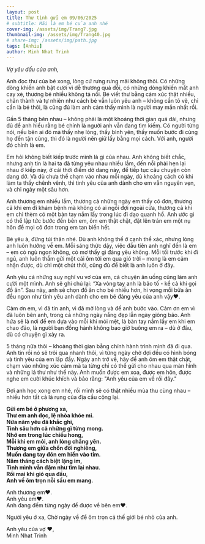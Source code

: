 ```yaml
---
layout: post
title: Thư tình gửi em 09/06/2025
# subtitle: Mãi là em bé của anh nhé
cover-img: /assets/img/Trang7.jpg
thumbnail-img: /assets/img/Trang40.jpg
# share-img: /assets/img/path.jpg
tags: [Anhiu]
author: Minh Nhat Trinh
---
```

*Vợ yêu dấu của anh,*

Anh đọc thư của bé xong, lòng cứ rưng rưng mãi không thôi. Có những dòng khiến anh bật cười vì dễ thương quá đỗi, có những dòng khiến mắt anh cay xè, thương bé nhiều không tả nổi. Bé viết thư bằng cảm xúc thật nhiều, chân thành và tự nhiên như cách bé vẫn luôn yêu anh – không cần tô vẽ, chỉ cần là bé thôi, là cũng đủ làm anh cảm thấy mình là người may mắn nhất rồi.

Gần 5 tháng bên nhau – không phải là một khoảng thời gian quá dài, nhưng đủ để anh hiểu rằng bé chính là người anh vẫn đang tìm kiếm. Có người từng nói, nếu bên ai đó mà thấy nhẹ lòng, thấy bình yên, thấy muốn bước đi cùng họ đến tận cùng, thì đó là người nên giữ lấy bằng mọi cách. Với anh, người đó chính là em.

Em hỏi không biết kiếp trước mình là gì của nhau. Anh không biết chắc, nhưng anh tin là hai ta đã từng yêu nhau nhiều lắm, đến nỗi phải hẹn lại nhau ở kiếp này, ở cái thời điểm dở dang này, để tiếp tục câu chuyện còn dang dở. Và dù chưa thể chạm vào nhau mỗi ngày, dù khoảng cách có khi làm ta thấy chênh vênh, thì tình yêu của anh dành cho em vẫn nguyên vẹn, và chỉ ngày một sâu hơn.

Anh thương em nhiều lắm, thương cả những ngày em thấy cô đơn, thương cả khi em đi khám bệnh mà không có ai ngồi đợi ngoài cửa, thương cả khi em chỉ thèm có một bàn tay nắm lấy trong lúc đi dạo quanh hồ. Anh ước gì có thể lập tức bước đến bên em, ôm em thật chặt, đặt lên trán em một nụ hôn để mọi cô đơn trong em tan biến hết.

Bé yêu à, đừng tủi thân nhé. Dù anh không thể ở cạnh thể xác, nhưng lòng anh luôn hướng về em. Mỗi sáng thức dậy, việc đầu tiên anh nghĩ đến là em – em có ngủ ngon không, có mơ thấy gì đáng yêu không. Mỗi tối trước khi đi ngủ, anh luôn thầm gửi một cái ôm tới em qua gió trời – mong là em cảm nhận được, dù chỉ một chút thôi, cũng đủ để biết là anh luôn ở đây.

Anh yêu cả những suy nghĩ vu vơ của em, cả chuyện ăn uống cũng làm anh cười một mình. Anh sẽ ghi chú lại: “Xa vòng tay anh là bão tố - kể cả khi gọi đồ ăn”. Sau này, anh sẽ chọn đồ ăn cho bé nhiều hơn, hi vọng mỗi bữa ăn đều ngon như tình yêu anh dành cho em bé đáng yêu của anh vậy❤️.

Cảm ơn em, vì đã tin anh, vì đã mở lòng và để anh bước vào. Cảm ơn em vì đã luôn bên anh, trong cả những ngày nắng đẹp lẫn ngày giông bão. Anh hứa sẽ là nơi để em dựa vào mỗi khi mỏi mệt, là bàn tay nắm lấy em khi em chao đảo, là người bạn đồng hành không bao giờ buông em ra – dù ở đâu, dù có chuyện gì xảy ra.

5 tháng nữa thôi – khoảng thời gian bằng chính hành trình mình đã đi qua. Anh tin rồi nó sẽ trôi qua nhanh thôi, vì từng ngày chờ đợi đều có hình bóng và tình yêu của em lấp đầy. Ngày anh trở về, hãy để anh ôm em thật chặt, chạm vào những xúc cảm mà ta từng chỉ có thể gửi cho nhau qua màn hình và những lá thư như thế này. Anh muốn được em xoa, được em hôn, được nghe em cười khúc khích và bảo rằng: "Anh yêu của em về rồi đây."

Đợi anh học xong em nhé, rồi mình sẽ có thật nhiều mùa thu cùng nhau – nhiều hơn tất cả lá rụng của địa cầu cộng lại.

**Gửi em bé ở phương xa,  
Thư em anh đọc, lệ nhòa khóe mi.  
Nửa năm yêu đã khắc ghi,  
Tình sâu hơn cả những gì từng mong.  
Nhớ em trong lúc chiều hong,  
Mỗi khi em mỏi, anh lòng chẳng yên.  
Thương em giữa chốn đời nghiêng,  
Muốn dang tay đón em hiền vào tim.  
Năm tháng cách biệt lặng im,  
Tình mình vẫn đậm như tìm lại nhau.  
Rồi mai khi gió qua đầu,  
Anh về ôm trọn nỗi sầu em mang.**

Anh thương em❤️.  
Anh yêu em❤️.  
Anh đang đếm từng ngày để được về bên em❤️.  

Người yêu ở xa,
Chờ ngày về để ôm trọn cả thế giới bé nhỏ của anh.

Anh yêu của vợ ❤️,  
Minh Nhat Trinh